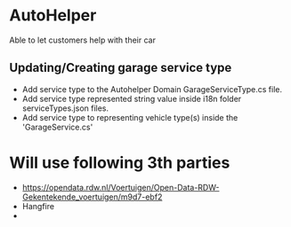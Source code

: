 # AutoHelper
Able to let customers help with their car

## Updating/Creating garage service type
- Add service type to the Autohelper Domain GarageServiceType.cs file.
- Add service type represented string value inside i18n folder serviceTypes.json files.
- Add service type to representing vehicle type(s) inside the 'GarageService.cs'


# Will use following 3th parties
- https://opendata.rdw.nl/Voertuigen/Open-Data-RDW-Gekentekende_voertuigen/m9d7-ebf2
- Hangfire
- 
